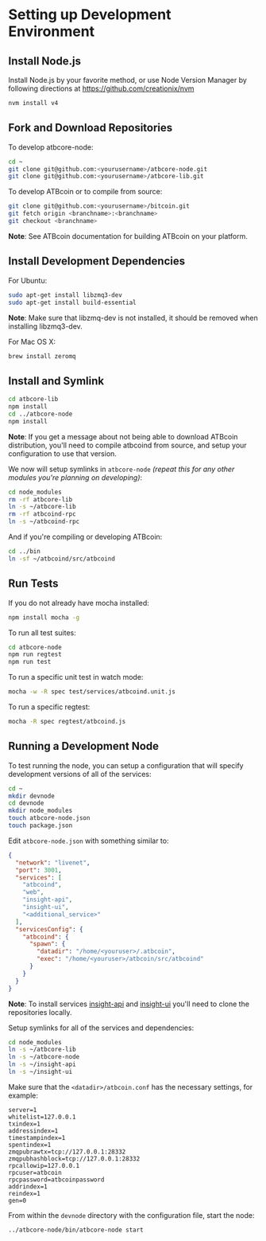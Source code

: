 # Setting up Development Environment

## Install Node.js

Install Node.js by your favorite method, or use Node Version Manager by following directions at https://github.com/creationix/nvm

```bash
nvm install v4
```

## Fork and Download Repositories

To develop atbcore-node:

```bash
cd ~
git clone git@github.com:<yourusername>/atbcore-node.git
git clone git@github.com:<yourusername>/atbcore-lib.git
```

To develop ATBcoin or to compile from source:

```bash
git clone git@github.com:<yourusername>/bitcoin.git
git fetch origin <branchname>:<branchname>
git checkout <branchname>
```
**Note**: See ATBcoin documentation for building ATBcoin on your platform.


## Install Development Dependencies

For Ubuntu:
```bash
sudo apt-get install libzmq3-dev
sudo apt-get install build-essential
```
**Note**: Make sure that libzmq-dev is not installed, it should be removed when installing libzmq3-dev.


For Mac OS X:
```bash
brew install zeromq
```

## Install and Symlink

```bash
cd atbcore-lib
npm install
cd ../atbcore-node
npm install
```
**Note**: If you get a message about not being able to download ATBcoin distribution, you'll need to compile atbcoind from source, and setup your configuration to use that version.


We now will setup symlinks in `atbcore-node` *(repeat this for any other modules you're planning on developing)*:
```bash
cd node_modules
rm -rf atbcore-lib
ln -s ~/atbcore-lib
rm -rf atbcoind-rpc
ln -s ~/atbcoind-rpc
```

And if you're compiling or developing ATBcoin:
```bash
cd ../bin
ln -sf ~/atbcoind/src/atbcoind
```

## Run Tests

If you do not already have mocha installed:
```bash
npm install mocha -g
```

To run all test suites:
```bash
cd atbcore-node
npm run regtest
npm run test
```

To run a specific unit test in watch mode:
```bash
mocha -w -R spec test/services/atbcoind.unit.js
```

To run a specific regtest:
```bash
mocha -R spec regtest/atbcoind.js
```

## Running a Development Node

To test running the node, you can setup a configuration that will specify development versions of all of the services:

```bash
cd ~
mkdir devnode
cd devnode
mkdir node_modules
touch atbcore-node.json
touch package.json
```

Edit `atbcore-node.json` with something similar to:
```json
{
  "network": "livenet",
  "port": 3001,
  "services": [
    "atbcoind",
    "web",
    "insight-api",
    "insight-ui",
    "<additional_service>"
  ],
  "servicesConfig": {
    "atbcoind": {
      "spawn": {
        "datadir": "/home/<youruser>/.atbcoin",
        "exec": "/home/<youruser>/atbcoin/src/atbcoind"
      }
    }
  }
}
```

**Note**: To install services [insight-api](https://github.com/bitpay/insight-api) and [insight-ui](https://github.com/bitpay/insight-ui) you'll need to clone the repositories locally.

Setup symlinks for all of the services and dependencies:

```bash
cd node_modules
ln -s ~/atbcore-lib
ln -s ~/atbcore-node
ln -s ~/insight-api
ln -s ~/insight-ui
```

Make sure that the `<datadir>/atbcoin.conf` has the necessary settings, for example:
```
server=1
whitelist=127.0.0.1
txindex=1
addressindex=1
timestampindex=1
spentindex=1
zmqpubrawtx=tcp://127.0.0.1:28332
zmqpubhashblock=tcp://127.0.0.1:28332
rpcallowip=127.0.0.1
rpcuser=atbcoin
rpcpassword=atbcoinpassword
addrindex=1
reindex=1
gen=0

```

From within the `devnode` directory with the configuration file, start the node:
```bash
../atbcore-node/bin/atbcore-node start
```